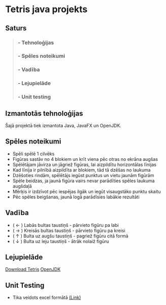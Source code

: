 # **Tetris java projekts**
## **Saturs**
> ### - Tehnoloģijas
> ### - Spēles noteikumi
> ### - Vadība
> ### - Lejupielāde
> ### - Unit testing
## **Izmantotās tehnoloģijas**
Šajā projektā tiek izmantota Java, JavaFX un OpenJDK.
## **Spēles noteikumi**
- Spēli spēlē 1 cilvēks
- Figūras sastāv no 4 blokiem un krīt viena pēc otras no ekrāna augšas
- Spēlētājam jāvirza un jāgriež figūras, lai aizpildītu horizontālas līnijas
- Kad līnija ir pilnībā aizpildīta ar blokiem, tād tā dzēšas no laukuma
- Dzēšoties rindām, spēlētājs iegūst punktus un vietu jaunām figūrām
- Spēle beidzas, ja jaunā figūra vairs nevar parādīties spēles laukuma augšdaļā
- Mērķis ir izdzīvot pēc iespējas ilgāk un iegūt visaugstāko punktu skaitu
- Pēc spēles beigšanas, jaunā logā parādīsies labākie rezultāti
## **Vadība**
- ( ← ) Labās bultas taustiņš - pārvieto figūru pa labi
- ( → ) Kreisās bultas taustiņš - pārvieto figūru pa kreisi
- ( ↑ ) Bulta uz augšu taustiņš - pagriež figūru citā formā
- ( ↓ ) Bulta uz leju taustiņš - ātrāk nolaiž figūru
## **Lejupielāde**
[Download Tetris](https://github.com/HugoK2007/Tetris-javaproject/tree/main/tetris)
[OpenJDK](https://openjdk.org/install/)
## **Unit Testing**
- Tika veidots excel formātā [(Link)](https://pikcrvtlv-my.sharepoint.com/:x:/g/personal/a230436hk_rvt_lv/EaXQICxuFK5Kl4IaNMhtW4oBkC7XwB5dJKU9xRo8OxegVw?e=RBljUt)
